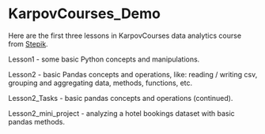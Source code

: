 # KarpovCourses_Demo
Here are the first three lessons in KarpovCourses data analytics course from [Stepik](https://stepik.org/course/74457/syllabus).

Lesson1 - some basic Python concepts and manipulations.

Lesson2 - basic Pandas concepts and operations, like: reading / writing csv, grouping and aggregating data, methods, functions, etc.

Lesson2_Tasks - basic pandas concepts and operations (continued).

Lesson2_mini_project - analyzing a hotel bookings dataset with basic pandas methods.
